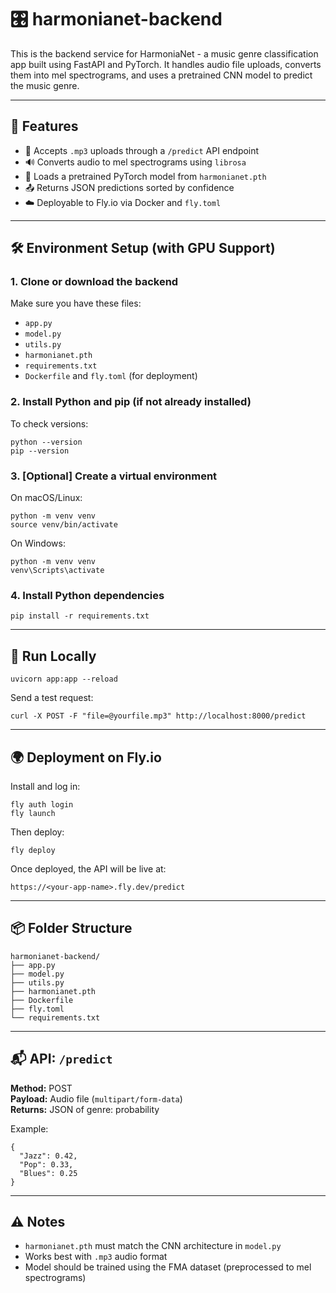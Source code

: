 # 🎛️ harmonianet-backend

This is the backend service for HarmoniaNet - a music genre classification app built using FastAPI and PyTorch. It handles audio file uploads, converts them into mel spectrograms, and uses a pretrained CNN model to predict the music genre.

---

## 🚀 Features

- 🎵 Accepts `.mp3` uploads through a `/predict` API endpoint
- 🔊 Converts audio to mel spectrograms using `librosa`
- 🧠 Loads a pretrained PyTorch model from `harmonianet.pth`
- 📤 Returns JSON predictions sorted by confidence
- ☁️ Deployable to Fly.io via Docker and `fly.toml`

---

## 🛠️ Environment Setup (with GPU Support)

### 1. Clone or download the backend

Make sure you have these files:

- `app.py`
- `model.py`
- `utils.py`
- `harmonianet.pth`
- `requirements.txt`
- `Dockerfile` and `fly.toml` (for deployment)

### 2. Install Python and pip (if not already installed)

To check versions:

    python --version
    pip --version

### 3. [Optional] Create a virtual environment

On macOS/Linux:

    python -m venv venv
    source venv/bin/activate

On Windows:

    python -m venv venv
    venv\Scripts\activate

### 4. Install Python dependencies

    pip install -r requirements.txt

---

## 🧪 Run Locally

    uvicorn app:app --reload

Send a test request:

    curl -X POST -F "file=@yourfile.mp3" http://localhost:8000/predict

---

## 🌍 Deployment on Fly.io

Install and log in:

    fly auth login
    fly launch

Then deploy:

    fly deploy

Once deployed, the API will be live at:

    https://<your-app-name>.fly.dev/predict

---

## 📦 Folder Structure

    harmonianet-backend/
    ├── app.py
    ├── model.py
    ├── utils.py
    ├── harmonianet.pth
    ├── Dockerfile
    ├── fly.toml
    └── requirements.txt

---

## 📬 API: `/predict`

**Method:** POST  
**Payload:** Audio file (`multipart/form-data`)  
**Returns:** JSON of genre: probability

Example:

    {
      "Jazz": 0.42,
      "Pop": 0.33,
      "Blues": 0.25
    }

---

## ⚠️ Notes

- `harmonianet.pth` must match the CNN architecture in `model.py`
- Works best with `.mp3` audio format
- Model should be trained using the FMA dataset (preprocessed to mel spectrograms)
